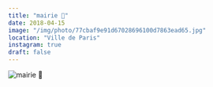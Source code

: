 ```yaml
---
title: "mairie 🥀"
date: 2018-04-15
image: "/img/photo/77cbaf9e91d67028696100d7863ead65.jpg"
location: "Ville de Paris"
instagram: true
draft: false
---
```


![mairie 🥀](/img/photo/77cbaf9e91d67028696100d7863ead65.jpg)
